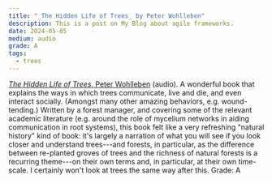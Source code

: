 ```yaml
---
title: "_The Hidden Life of Trees_ by Peter Wohlleben"
description: This is a post on My Blog about agile frameworks.
date: 2024-05-05
medium: audio
grade: A
tags:
  - trees
---
```


[_The Hidden Life of Trees_, Peter Wohlleben](https://bookshop.org/a/111171/9781771642484) (audio).  A wonderful book that explains the ways in which trees communicate, live and die, and even interact socially.  (Amongst many other amazing behaviors, e.g. wound-tending.)  Written by a forest manager, and covering some of the relevant academic literature (e.g. around the role of mycelium networks in aiding communication in root systems), this book felt like a very refreshing "natural history" kind of book: it's largely a narration of what you will see if you look closer and understand trees---and forests, in particular, as the difference between re-planted groves of trees and the richness of natural forests is a recurring theme---on their own terms and, in particular, at their own time-scale.  I certainly won't look at trees the same way after this.  Grade: A
